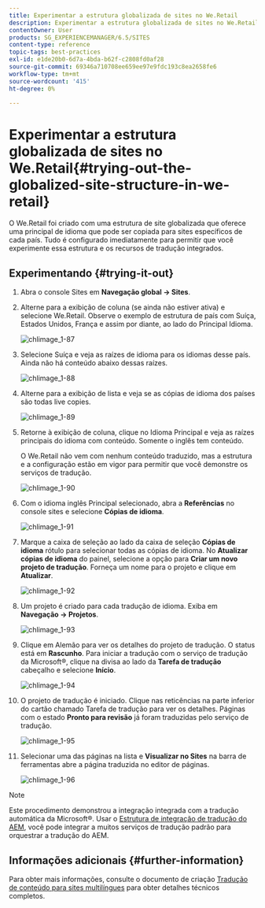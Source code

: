 ```yaml
---
title: Experimentar a estrutura globalizada de sites no We.Retail
description: Experimentar a estrutura globalizada de sites no We.Retail
contentOwner: User
products: SG_EXPERIENCEMANAGER/6.5/SITES
content-type: reference
topic-tags: best-practices
exl-id: e1de20b0-6d7a-4bda-b62f-c2808fd0af28
source-git-commit: 69346a710708ee659ee97e9fdc193c8ea2658fe6
workflow-type: tm+mt
source-wordcount: '415'
ht-degree: 0%

---
```


# Experimentar a estrutura globalizada de sites no We.Retail{#trying-out-the-globalized-site-structure-in-we-retail}

O We.Retail foi criado com uma estrutura de site globalizada que oferece uma principal de idioma que pode ser copiada para sites específicos de cada país. Tudo é configurado imediatamente para permitir que você experimente essa estrutura e os recursos de tradução integrados.

## Experimentando {#trying-it-out}

1. Abra o console Sites em **Navegação global -> Sites**.
1. Alterne para a exibição de coluna (se ainda não estiver ativa) e selecione We.Retail. Observe o exemplo de estrutura de país com Suíça, Estados Unidos, França e assim por diante, ao lado do Principal Idioma.

   ![chlimage_1-87](assets/chlimage_1-87a.png)

1. Selecione Suíça e veja as raízes de idioma para os idiomas desse país. Ainda não há conteúdo abaixo dessas raízes.

   ![chlimage_1-88](assets/chlimage_1-88a.png)

1. Alterne para a exibição de lista e veja se as cópias de idioma dos países são todas live copies.

   ![chlimage_1-89](assets/chlimage_1-89a.png)

1. Retorne à exibição de coluna, clique no Idioma Principal e veja as raízes principais do idioma com conteúdo. Somente o inglês tem conteúdo.

   O We.Retail não vem com nenhum conteúdo traduzido, mas a estrutura e a configuração estão em vigor para permitir que você demonstre os serviços de tradução.

   ![chlimage_1-90](assets/chlimage_1-90a.png)

1. Com o idioma inglês Principal selecionado, abra a **Referências** no console sites e selecione **Cópias de idioma**.

   ![chlimage_1-91](assets/chlimage_1-91.png)

1. Marque a caixa de seleção ao lado da caixa de seleção **Cópias de idioma** rótulo para selecionar todas as cópias de idioma. No **Atualizar cópias de idioma** do painel, selecione a opção para **Criar um novo projeto de tradução**. Forneça um nome para o projeto e clique em **Atualizar**.

   ![chlimage_1-92](assets/chlimage_1-92.png)

1. Um projeto é criado para cada tradução de idioma. Exiba em **Navegação -> Projetos**.

   ![chlimage_1-93](assets/chlimage_1-93.png)

1. Clique em Alemão para ver os detalhes do projeto de tradução. O status está em **Rascunho**. Para iniciar a tradução com o serviço de tradução da Microsoft®, clique na divisa ao lado da **Tarefa de tradução** cabeçalho e selecione **Início**.

   ![chlimage_1-94](assets/chlimage_1-94.png)

1. O projeto de tradução é iniciado. Clique nas reticências na parte inferior do cartão chamado Tarefa de tradução para ver os detalhes. Páginas com o estado **Pronto para revisão** já foram traduzidas pelo serviço de tradução.

   ![chlimage_1-95](assets/chlimage_1-95.png)

1. Selecionar uma das páginas na lista e **Visualizar no Sites** na barra de ferramentas abre a página traduzida no editor de páginas.

   ![chlimage_1-96](assets/chlimage_1-96.png)

>[!NOTE]
>
>Este procedimento demonstrou a integração integrada com a tradução automática da Microsoft®. Usar o [Estrutura de integração de tradução do AEM](/help/sites-administering/translation.md), você pode integrar a muitos serviços de tradução padrão para orquestrar a tradução do AEM.

## Informações adicionais {#further-information}

Para obter mais informações, consulte o documento de criação [Tradução de conteúdo para sites multilíngues](/help/sites-administering/translation.md) para obter detalhes técnicos completos.
